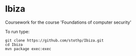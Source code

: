 # Ibiza
Coursework for the course 'Foundations of computer security'

To run type:
~~~
git clone https://github.com/stothp/Ibiza.git
cd Ibiza
mvn package exec:exec
~~~

